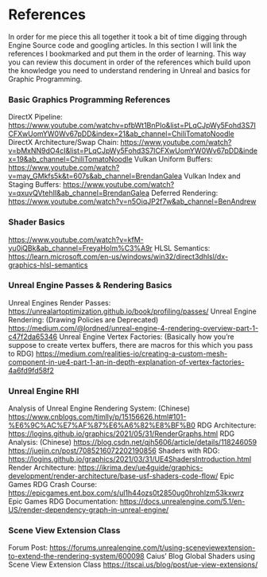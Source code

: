 # References

In order for me piece this all together it took a bit of time digging through Engine Source code and googling articles. In this section I will link the references I
bookmarked and put them in the order of learning. This way you can review this document in order of the references which build upon the knowledge you need
to understand rendering in Unreal and basics for Graphic Programming.

### Basic Graphics Programming References

DirectX Pipeline:
https://www.youtube.com/watchv=pfbWt1BnPIo&list=PLqCJpWy5Fohd3S7ICFXwUomYW0Wv67pDD&index=21&ab_channel=ChiliTomatoNoodle
DirectX Architecture/Swap Chain:
https://www.youtube.com/watch?v=bMxNN9dO4cI&list=PLqCJpWy5Fohd3S7ICFXwUomYW0Wv67pDD&index=19&ab_channel=ChiliTomatoNoodle
Vulkan Uniform Buffers:
https://www.youtube.com/watch?v=may_GMkfs5k&t=607s&ab_channel=BrendanGalea
Vulkan Index and Staging Buffers:
https://www.youtube.com/watch?v=qxuvQVtehII&ab_channel=BrendanGalea
Deferred Rendering:
https://www.youtube.com/watch?v=n5OiqJP2f7w&ab_channel=BenAndrew
### Shader Basics

https://www.youtube.com/watch?v=kfM-yu0iQBk&ab_channel=FreyaHolm%C3%A9r
HLSL Semantics:
https://learn.microsoft.com/en-us/windows/win32/direct3dhlsl/dx-graphics-hlsl-semantics
### Unreal Engine Passes & Rendering Basics

Unreal Engines Render Passes:
https://unrealartoptimization.github.io/book/profiling/passes/
Unreal Engine Rendering: (Drawing Policies are Deprecated)
https://medium.com/@lordned/unreal-engine-4-rendering-overview-part-1-c47f2da65346
Unreal Engine Vertex Factories:
(Basically how you’re suppose to create vertex buffers, there are macros for this which you pass to RDG)
https://medium.com/realities-io/creating-a-custom-mesh-component-in-ue4-part-1-an-in-depth-explanation-of-vertex-factories-4a6fd9fd58f2
### Unreal Engine RHI

Analysis of Unreal Engine Rendering System: (Chinese)
https://www.cnblogs.com/timlly/p/15156626.html#101-%E6%9C%AC%E7%AF%87%E6%A6%82%E8%BF%B0
RDG Architecture:
https://logins.github.io/graphics/2021/05/31/RenderGraphs.html
RDG Analysis: (Chinese)
https://blog.csdn.net/qjh5606/article/details/118246059
https://juejin.cn/post/7085216072202190856
Shaders with RDG:
https://logins.github.io/graphics/2021/03/31/UE4ShadersIntroduction.html
Render Architecture:
https://ikrima.dev/ue4guide/graphics-development/render-architecture/base-usf-shaders-code-flow/
Epic Games RDG Crash Course:
https://epicgames.ent.box.com/s/ul1h44ozs0t2850ug0hrohlzm53kxwrz
Epic Games RDG Documentation:
https://docs.unrealengine.com/5.1/en-US/render-dependency-graph-in-unreal-engine/
### Scene View Extension Class

Forum Post:
https://forums.unrealengine.com/t/using-sceneviewextension-to-extend-the-rendering-system/600098
Caius’ Blog Global Shaders using Scene View Extension Class
https://itscai.us/blog/post/ue-view-extensions/
